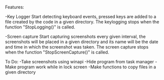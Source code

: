 
Features:

-Key Logger
  Start detecting keyboard events, pressed keys are added to a file created by the code in a given directory.
  The keylogging stops when the function "StopLogging()" is called.

-Screen capture
  Start capturing screenshots every given interval, the screenshots will be placed in a given directory and its name will be the date and time in which the screenshot was taken.
  The screen capture stops when the function "StopScreenCapture()" is called.

To Do:
 -Take screenshots using winapi
 -Hide program from task manager
 -Make program work while in lock screen 
 -Make functions to copy files in a given directory
